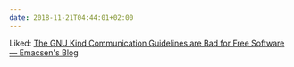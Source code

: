 ```yaml
---
date: 2018-11-21T04:44:01+02:00
---
```


Liked: [The GNU Kind Communication Guidelines are Bad for Free Software — Emacsen's Blog](https://blog.emacsen.net/blog/2018/10/19/gkcg-is-bad/)
